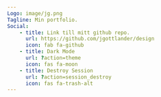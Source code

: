 ```yaml
---
Logo: image/jg.png
Tagline: Min portfolio.
Social:
    - title: Link till mitt github repo.
      url: https://github.com/jgottlander/design
      icon: fab fa-github
    - title: Dark Mode
      url: ?action=theme
      icon: fas fa-moon
    - title: Destroy Session
      url: ?action=session_destroy
      icon: fas fa-trash-alt
---
```

